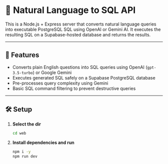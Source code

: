# 🧠 Natural Language to SQL API

This is a Node.js + Express server that converts natural language queries into executable PostgreSQL SQL using OpenAI or Gemini AI. It executes the resulting SQL on a Supabase-hosted database and returns the results.

---

## 🚀 Features

- Converts plain English questions into SQL queries using OpenAI (`gpt-3.5-turbo`) or Google Gemini
- Executes generated SQL safely on a Supabase PostgreSQL database
- Pre-processes query complexity using Gemini
- Basic SQL command filtering to prevent destructive queries

---

## 🛠️ Setup

1. **Select the dir**
   ```bash
   cd web
   ```
2. **Install dependencies and run**
   ```bash
   npm i -y
   npm run dev
   ```
